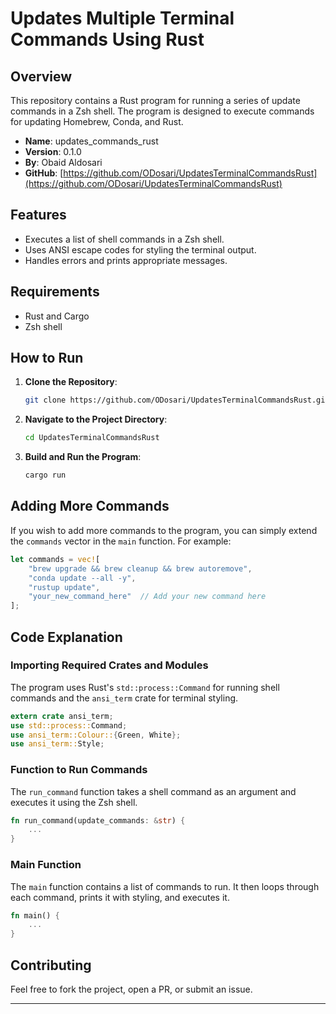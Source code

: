 # Updates Multiple Terminal Commands Using Rust

## Overview

This repository contains a Rust program for running a series of update commands in a Zsh shell. The program is designed to execute commands for updating Homebrew, Conda, and Rust.

- **Name**: updates_commands_rust
- **Version**: 0.1.0
- **By**: Obaid Aldosari
- **GitHub**: [https://github.com/ODosari/UpdatesTerminalCommandsRust](https://github.com/ODosari/UpdatesTerminalCommandsRust)

## Features

- Executes a list of shell commands in a Zsh shell.
- Uses ANSI escape codes for styling the terminal output.
- Handles errors and prints appropriate messages.

## Requirements

- Rust and Cargo
- Zsh shell

## How to Run

1. **Clone the Repository**:

    ```bash
    git clone https://github.com/ODosari/UpdatesTerminalCommandsRust.git
    ```

2. **Navigate to the Project Directory**:

    ```bash
    cd UpdatesTerminalCommandsRust
    ```

3. **Build and Run the Program**:

    ```bash
    cargo run
    ```

## Adding More Commands

If you wish to add more commands to the program, you can simply extend the `commands` vector in the `main` function. For example:

```rust
let commands = vec![
    "brew upgrade && brew cleanup && brew autoremove",
    "conda update --all -y",
    "rustup update",
    "your_new_command_here"  // Add your new command here
];
```

## Code Explanation

### Importing Required Crates and Modules

The program uses Rust's `std::process::Command` for running shell commands and the `ansi_term` crate for terminal styling.

```rust
extern crate ansi_term;
use std::process::Command;
use ansi_term::Colour::{Green, White};
use ansi_term::Style;
```

### Function to Run Commands

The `run_command` function takes a shell command as an argument and executes it using the Zsh shell.

```rust
fn run_command(update_commands: &str) {
    ...
}
```

### Main Function

The `main` function contains a list of commands to run. It then loops through each command, prints it with styling, and executes it.

```rust
fn main() {
    ...
}
```

## Contributing

Feel free to fork the project, open a PR, or submit an issue.

---
